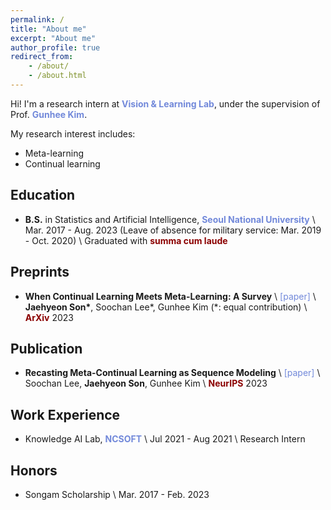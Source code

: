 ```yaml
---
permalink: /
title: "About me"
excerpt: "About me"
author_profile: true
redirect_from:
    - /about/
    - /about.html
---
```


Hi! I'm a research intern at <a href="https://vision.snu.ac.kr/" style="color: #7289da; text-decoration:none">**Vision & Learning Lab**</a>, under the supervision of Prof. <a href="https://vision.snu.ac.kr/gunhee/" style="color: #7289da; text-decoration:none">**Gunhee Kim**</a>.

My research interest includes:

-   Meta-learning
-   Continual learning

## Education

-   **B.S.** in Statistics and Artificial Intelligence, <a href="https://en.snu.ac.kr/" style="color: #7289da; text-decoration: none;">**Seoul National University**</a> \\
    Mar. 2017 - Aug. 2023 (Leave of absence for military service: Mar. 2019 - Oct. 2020) \\
    Graduated with <span style="color:darkred">**summa cum laude**</span>
    
## Preprints

-   **When Continual Learning Meets Meta-Learning: A Survey** \\
    <a href="https://Sondroid.github.io" style="color: #7289da; text-decoration: none;">[paper]</a> \\
    <b>Jaehyeon Son*</b>, Soochan Lee*, Gunhee Kim (\*: equal contribution) \\
    <span style="color:darkred">**ArXiv**</span> 2023

## Publication

-   **Recasting Meta-Continual Learning as Sequence Modeling** \\
    <a href="https://Sondroid.github.io" style="color: #7289da; text-decoration: none;">[paper]</a> \\
    Soochan Lee, <b>Jaehyeon Son</b>, Gunhee Kim \\
    <span style="color:darkred">**NeurIPS**</span> 2023

## Work Experience

-   Knowledge AI Lab, <a href="https://kr.ncsoft.com/en/" style="color: #7289da; text-decoration: none;">**NCSOFT**</a> \\
    Jul 2021 - Aug 2021 \\
    Research Intern

## Honors

-   Songam Scholarship \\
    Mar. 2017 - Feb. 2023